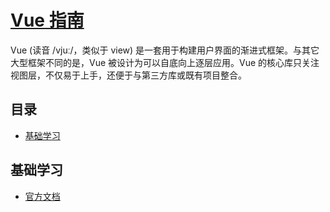 # [Vue 指南](https://openset.github.io/vue-guide/)
Vue (读音 /vjuː/，类似于 view) 是一套用于构建用户界面的渐进式框架。与其它大型框架不同的是，Vue 被设计为可以自底向上逐层应用。Vue 的核心库只关注视图层，不仅易于上手，还便于与第三方库或既有项目整合。

## 目录
  - [基础学习](#基础学习)
  
## 基础学习
  - [官方文档](https://cn.vuejs.org/v2/guide/)
  